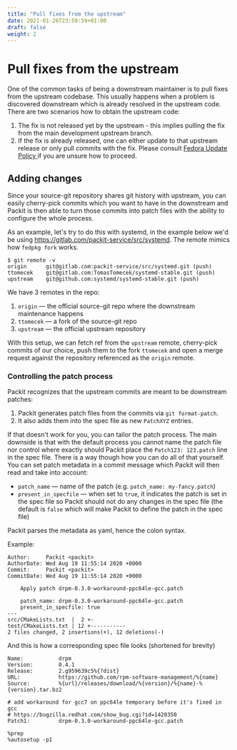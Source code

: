 ```yaml
---
title: "Pull fixes from the upstream"
date: 2021-01-26T23:59:59+01:00
draft: false
weight: 2
---
```


# Pull fixes from the upstream

One of the common tasks of being a downstream maintainer is to pull fixes from
the upstream codebase. This usually happens when a problem is discovered
downstream which is already resolved in the upstream code. There are two
scenarios how to obtain the upstream code:
1. The fix is not released yet by the upstream - this implies pulling the fix
   from the main development upstream branch.
2. If the fix is already released, one can either update to that upstream
   release or only pull commits with the fix. Please consult [Fedora Update Policy
   ](https://fedoraproject.org/wiki/Updates_Policy#Stable_Releases) if
   you are unsure how to proceed.


## Adding changes

Since your source-git repository shares git history with upstream, you can
easily cherry-pick commits which you want to have in the downstream and Packit
is then able to turn those commits into patch files with the ability to
configure the whole process.

As an example, let's try to do this with systemd, in the example below we'd be
using https://gitlab.com/packit-service/src/systemd. The remote mimics how
`fedpkg fork` works.

    $ git remote -v
    origin      git@gitlab.com:packit-service/src/systemd.git (push)
    ttomecek    git@gitlab.com:TomasTomecek/systemd-stable.git (push)
    upstream    git@github.com:systemd/systemd-stable.git (push)

We have 3 remotes in the repo:
1. `origin` — the official source-git repo where the downstream maintenance happens
2. `ttomecek` — a fork of the source-git repo
3. `upstream` — the official upstream repository

With this setup, we can fetch ref from the `upstream` remote, cherry-pick commits
of our choice, push them to the fork `ttomecek` and open a merge request against the
repository referenced as the `origin` remote.


### Controlling the patch process

Packit recognizes that the upstream commits are meant to be downstream patches:
1. Packit generates patch files from the commits via `git format-patch`.
2. It also adds them into the spec file as new `PatchXYZ` entries.

If that doesn't work for you, you can tailor the patch process. The main
downside is that with the default process you cannot name the patch file nor
control where exactly should Packit place the `Patch123: 123.patch` line in the
spec file. There is a way though how you can do all of that yourself. You can
set patch metadata in a commit message which Packit will then read and take
into account:
* `patch_name` — name of the patch (e.g. `patch_name: my-fancy.patch`)
* `present_in_specfile` — when set to `true`, it indicates the patch is set in
  the spec file so Packit should not do any changes in the spec file (the
  default is `false` which will make Packit to define the patch in the spec
  file)

Packit parses the metadata as yaml, hence the colon syntax.

Example:

    Author:     Packit <packit>
    AuthorDate: Wed Aug 19 11:55:14 2020 +0000
    Commit:     Packit <packit>
    CommitDate: Wed Aug 19 11:55:14 2020 +0000

        Apply patch drpm-0.3.0-workaround-ppc64le-gcc.patch

        patch_name: drpm-0.3.0-workaround-ppc64le-gcc.patch
        present_in_specfile: true
    ---
    src/CMakeLists.txt  |  2 +-
    test/CMakeLists.txt | 12 +-----------
    2 files changed, 2 insertions(+), 12 deletions(-)

And this is how a corresponding spec file looks (shortened for brevity)

    Name:           drpm
    Version:        0.4.1
    Release:        2.g959639c5%{?dist}
    URL:            https://github.com/rpm-software-management/%{name}
    Source:         %{url}/releases/download/%{version}/%{name}-%{version}.tar.bz2

    # add workaround for gcc7 on ppc64le temporary before it's fixed in gcc
    # https://bugzilla.redhat.com/show_bug.cgi?id=1420350
    Patch1:         drpm-0.3.0-workaround-ppc64le-gcc.patch

    %prep
    %autosetup -p1
